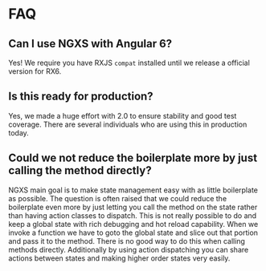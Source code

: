 # FAQ

## Can I use NGXS with Angular 6?
Yes! We require you have RXJS `compat` installed until we release a official version for RX6.

## Is this ready for production?
Yes, we made a huge effort with 2.0 to ensure stability and good test coverage. There are several individuals who
are using this in production today.

## Could we not reduce the boilerplate more by just calling the method directly?
NGXS main goal is to make state management easy with as little boilerplate as possible. The question
is often raised that we could reduce the boilerplate even more by just letting you call the method
on the state rather than having action classes to dispatch. This is not really possible to do
and keep a global state with rich debugging and hot reload capability. When we invoke a function
we have to goto the global state and slice out that portion and pass it to the method. There is no
good way to do this when calling methods directly. Additionally by using action dispatching
you can share actions between states and making higher order states very easily.
